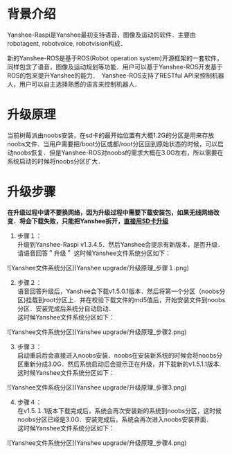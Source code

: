 # 背景介绍

Yanshee-Raspi是Yanshee最初支持语音，图像及运动的软件．主要由robotagent, robotvoice, robotvision构成．

新的Yanshee-ROS是基于ROS(Robot operation system)开源框架的一套软件，同样包含了语音，图像及运动规划等功能．用户可以基于Yanshee-ROS开发基于ROS的包来提升Yanshee的能力．　Yanshee-ROS支持了RESTful API来控制机器人，用户可以自主选择熟悉的语言来控制机器人．

# 升级原理
当前树莓派由noobs安装，在sd卡的最开始位置有大概1.2G的分区是用来存放noobs文件．当用户需要把/boot分区或都/root分区回到原始状态的时候，可以启动noobs恢复．但是Yanshee-ROS对noobs的需求大概在3.0G左右，所以需要在系统启动的时候将noobs分区扩大．  

# 升级步骤
**在升级过程中请不要换网络，因为升级过程中需要下载安装包，如果无线网络改变．将会下载失败，只能把Yanshee拆开，[直接用SD卡升级](https://github.com/raspberrypi/noobs)**
1. 步骤１：  
升级到Yanshee-Raspi v1.3.4.5．然后Yanshee会提示有新版本，是否升级．请语音回答＂升级＂
这时候Yanshee文件系统分区如下：  

![Yanshee文件系统分区](Yanshee upgrade/升级原理_步骤１.png)

2. 步骤２：  
语音回答升级后，Yanshee会下载v1.5.0.1版本．然后将第一个分区（noobs分区)挂载到root分区上．并在校验下载文件的md5值后，开始安装文件到noobs分区．安装完成后系统分自动启动．  
这时候Yanshee文件系统分区如下：　　

![Yanshee文件系统分区](Yanshee upgrade/升级原理_步骤2.png)

3. 步骤３：  
启动重启后会直接进入noobs安装．noobs在安装新系统的时候会将noobs分区重新分成3.0G．然后系统启动后会提示正在升级，并下载新的v1.5.1.1版本.
这时候Yanshee文件系统分区如下：　　

![Yanshee文件系统分区](Yanshee upgrade/升级原理_步骤3.png)

4. 步骤４：  
在v1.5.１.1版本下载完成后，系统会再次安装新的系统到noobs分区，这时候noobs分区已经是3.0G．安装完成后，系统会再次进入noobs安装界面．  
这时候Yanshee文件系统分区如下：　　

![Yanshee文件系统分区](Yanshee upgrade/升级原理_步骤4.png)
